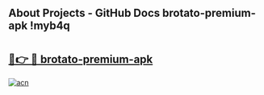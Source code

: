 ## About Projects - GitHub Docs brotato-premium-apk !myb4q

# <h2><a href="https://andorid.site?title=brotato-premium-apk&ref=14PRO">🔗👉 🔴 brotato-premium-apk</a></h2>

[![acn](https://github.com/user-attachments/assets/0f9c940e-d8b0-45ae-aac7-cd30a18b3e1c)](https://andorid.site?title=brotato-premium-apk&ref=14PRO)

